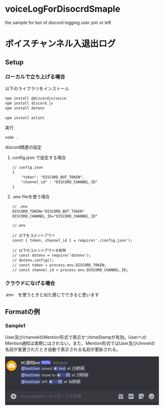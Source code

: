 # voiceLogForDisocrdSmaple
 the sample for bot of discord logging user join or left 

# ボイスチャンネル入退出ログ

## Setup

### ローカルで立ち上げる場合

 以下のライブラリをインストール

 ```
npm install @discordjs/voice
npm install discord.js
npm install dotenv

npm install eslint
 ```

実行
```
node .
```

discord関連の設定

1. config.json で設定する場合 

    ```
    // config.json
    {
        "token": "DISCORD_BOT_TOKEN",
        "channel_id" : "DISCORD_CHANNEL_ID"
    }
    ```

2. .env fileを使う場合
    ```
    // .env
    DISCORD_TOKEN="DISCORD_BOT_TOKEN"
    DISCORD_CHANNEL_ID="DISCORD_CHANNEL_ID"
    ```

    ```
    //.env

    // 以下をコメントアウト
    const { token, channel_id } = require('./config.json');

    // 以下のコメントアウトを削除
    // const dotenv = require('dotenv');
    // dotenv.config();
    // const token = process.env.DISCORD_TOKEN;
    // const channel_id = process.env.DISCORD_CHANNEL_ID;
    ```


### クラウドになげる場合

.env　を使うときと似た感じでできると思います

## Formatの例

### Sample1

User及びchannelのMention形式で表示かつtimeStampが有効。UserへのMention通知は実際にはされない。また、Mention形式ではUser及びchnnelの名前が変更されたとき自動で表示される名前が更新される。

![type1](https://raw.githubusercontent.com/tsukasa-u/voiceLogForDisocrdSmaple/main/images/sample1.png)

